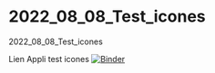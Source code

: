 # 2022_08_08_Test_icones
2022_08_08_Test_icones

Lien Appli test icones
[![Binder](https://mybinder.org/badge_logo.svg)](https://mybinder.org/v2/gh/dfialaire/2022_08_08_Test_icones/HEAD?urlpath=%2Fvoila%2Frender%2FTest_icones.ipynb)
